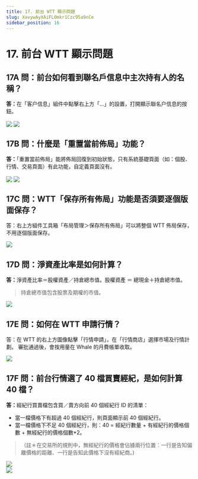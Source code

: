 ```yaml
---
title: 17. 前台 WTT 顯示問題
slug: XavywAyXAiFLOmkr1Czc95a9nCe
sidebar_position: 16
---
```



# 17. 前台 WTT 顯示問題

## 17A 問：前台如何看到聯名戶信息中主次持有人的名稱？

<b>答：</b>在「客户信息」組件中點擊右上方「...」的設置，打開顯示聯名户信息的按鈕。

<img src="/assets/OWyfbanxNol9GlxdGeacgoSNneb.png" src-width="2610" src-height="611" align="center"/>

<img src="/assets/PMVrb7tgEoeuaaxW83pct1GWnSc.png" src-width="2116" src-height="800" align="center"/>

## 17B 問：什麼是「重置當前佈局」功能？

<b>答：</b>「重置當前佈局」能將佈局回復到初始狀態，只有系統基礎頁面（如：個股、行情、交易頁面）有此功能，自定義頁面沒有。

<img src="/assets/SFavbqBFIoBGHqxmraWcgmb1nWH.png" src-width="2042" src-height="1240" align="center"/>

<img src="/assets/Wra5bP10Po3WhrxILhKcF9WBn9d.png" src-width="2864" src-height="1790" align="center"/>

## 17C 問：WTT「保存所有佈局」功能是否須要逐個版面保存？

答：右上方組件工具箱「布局管理＞保存所有佈局」可以將整個 WTT 佈局保存，不用逐個版面保存。

<img src="/assets/UVuvbUDe9owUJlxOHm2culrgnAe.png" src-width="1316" src-height="896" align="center"/>

## 17D 問：淨資產比率是如何計算？

<b>答：</b>淨資產比率＝股權資產／持倉總市值。股權資產 ＝ 總現金＋持倉總市值。

> 持倉總市值包含股票及期權的市值。

<img src="/assets/MhiwbnfEJowmE6xOuwmc8zIXnze.png" src-width="2600" src-height="766" align="center"/>

## 17E 問：如何在 WTT 申請行情？

答：在 WTT 的右上方圖像點擊「行情申請」，在「行情商店」選擇市場及行情計劃。
審批通過後，會按用量在 Whale 的月費帳單收取。

<img src="/assets/TSvVbB4KKo4axaxnYGnc8PUenuc.png" src-width="1582" src-height="1140" align="center"/>

## 17F 問：前台行情選了 40 檔買賣經紀，是如何計算 40 檔？

<b>答：</b>經紀行買賣檔包含買／賣方向前 40 個經紀行 ID 的清單： 

- 當一檔價格下有超過 40 個經紀行，則頁面顯示前 40 個經紀行。
- 當一檔價格下不足 40 個經紀行，則：40 = 經紀行數量 + 有經紀行的價格個數 + 無經紀行的價格個數*2。 

> （註＊在交易所的規則中，無經紀行的價格會佔據兩行位置：一行是告知偏離價格的距離、一行是告知此價格下沒有經紀商。)

<div class="flex gap-3 columns-2" column-size="2">
<div class="w-[65%]" width-ratio="65">
<img src="/assets/HgkCbiX7yoF72Axw0oFcVyUonTD.png" src-width="680" src-height="483" align="center"/>
</div>
<div class="w-[34%]" width-ratio="34">
<img src="/assets/PzFsbCy33o7VAWxWji6c0Cginzh.png" src-width="969" src-height="1340" align="center"/>
</div>
</div>

